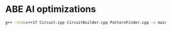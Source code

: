 # ABE AI optimizations

```sh
g++ -std=c++17 Circuit.cpp CircuitBuilder.cpp PatternFinder.cpp -o main && ./main && rm main
```
